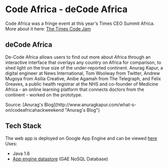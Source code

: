 Code Africa - deCode Africa
===========================

Code Africa was a fringe event at this year's Times CEO Summit Africa. More about it here: [The Times Code Jam](http://www.thetimes.co.uk/tto/public/codeafrica/article3358455.ece "The Times, London")

deCode Africa
-------------
<p>De-Code Africa allows users to find out more about Africa through an interactive interface that overlays any country on Africa for comparison, to shed light on the true size of the under-reported continent. Anurag Kapur, a digital engineer at News International, Tom Woolway from Twitter, Andrew Mugoya from Asilia Creative, Anibe Agamah from The Telegraph, and Felix Greaves, a public health registrar at the NHS and co-founder of Medicine Africa - an online learning platform that connects doctors from the continent - worked on the prototype.</p>
<p>Source: [Anurag's Blog](http://www.anuragkapur.com/what-s-on/codeafricahackweekend "Anurag's Blog")</p>

Tech Stack
----------
The web app is deployed on Google App Engine and can be viewed [here](http://thetimescodejam.appspot.com/ "deCode Africa")
Uses:
* Java 1.6
* [App engine datastore](https://developers.google.com/appengine/docs/java/datastore/ "GAE Datastore") (GAE NoSQL Database)
